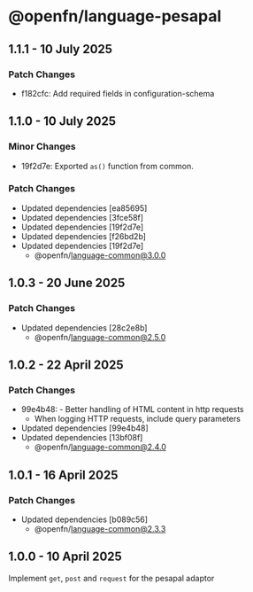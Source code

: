 # @openfn/language-pesapal

## 1.1.1 - 10 July 2025

### Patch Changes

- f182cfc: Add required fields in configuration-schema

## 1.1.0 - 10 July 2025

### Minor Changes

- 19f2d7e: Exported `as()` function from common.

### Patch Changes

- Updated dependencies \[ea85695]
- Updated dependencies \[3fce58f]
- Updated dependencies \[19f2d7e]
- Updated dependencies \[f26bd2b]
- Updated dependencies \[19f2d7e]
  - @openfn/language-common@3.0.0

## 1.0.3 - 20 June 2025

### Patch Changes

- Updated dependencies \[28c2e8b]
  - @openfn/language-common@2.5.0

## 1.0.2 - 22 April 2025

### Patch Changes

- 99e4b48: - Better handling of HTML content in http requests
  - When logging HTTP requests, include query parameters
- Updated dependencies \[99e4b48]
- Updated dependencies \[13bf08f]
  - @openfn/language-common@2.4.0

## 1.0.1 - 16 April 2025

### Patch Changes

- Updated dependencies \[b089c56]
  - @openfn/language-common@2.3.3

## 1.0.0 - 10 April 2025

Implement `get`, `post` and `request` for the pesapal adaptor
